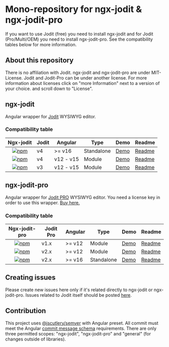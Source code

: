 # Mono-repository for ngx-jodit & ngx-jodit-pro

If you want to use Jodit (free) you need to install ngx-jodit and for Jodit (Pro/Multi/OEM) you need to install ngx-jodit-pro. See the compatibility tables below for more information.

## About this repository

There is no affiliation with Jodit. ngx-jodit and ngx-jodit-pro are under MIT-License. Jodit and Jodit-Pro can be under another license. For more information about licenses click on "more Information" next to a version of your choice. and scroll down to "License".

## ngx-jodit</h1>

Angular wrapper for <a href="https://github.com/xdan/jodit">Jodit</a> WYSIWYG editor.

### Compatibility table

<table>
<thead><tr><th>Ngx-jodit</th><th>Jodit</th><th>Angular</th><th>Type</th><th>Demo</th><th>Readme</th></tr></thead>
<tbody>
<tr>
<td style="text-align:center;"><a href="https://www.npmjs.com/package/ngx-jodit"><img alt="npm" src="https://img.shields.io/npm/v/ngx-jodit"></a></td><td>v4</td><td>>= v16</td><td>Standalone</td><td><a href="https://github.julianpoemp.com/ngx-jodit/3.x/">Demo</a></td><td><a href="https://github.com/julianpoemp/ngx-jodit/blob/main/libs/ngx-jodit/README.md">Readme</a></td>
</tr>
<tr>
<td style="text-align:center;"><a href="https://www.npmjs.com/package/ngx-jodit/v/2x"><img alt="npm" src="https://img.shields.io/npm/v/ngx-jodit/2x"></a></td><td>v4</td><td>v12 - v15</td><td>Module</td><td><a href="https://github.julianpoemp.com/ngx-jodit/2.x/">Demo</a></td><td><a href="https://github.com/julianpoemp/ngx-jodit/tree/v2.x/libs/ngx-jodit/README.md">Readme</a></td>
</tr>
<tr>
<td style="text-align:center;"><a href="https://www.npmjs.com/package/ngx-jodit/v/1x"><img alt="npm" src="https://img.shields.io/npm/v/ngx-jodit/1x"></a></td><td>v3</td><td>v12 - v15</td><td>Module</td><td><a href="https://github.julianpoemp.com/ngx-jodit/1.x/">Demo</a></td><td><a href="https://github.com/julianpoemp/ngx-jodit/tree/v1.x/libs/ngx-jodit/README.md">Readme</a></td>
</tr>
</tbody>
</table>

## ngx-jodit-pro</h1>

Angular wrapper for <a href="https://xdsoft.net/jodit/pro/">Jodit PRO</a> WYSIWYG editor. You need a license key in order to use this wrapper. <a href="https://xdsoft.net/jodit/pro/#compare">
Buy here.</a>

### Compatibility table

<table>
<thead><tr><th>Ngx-jodit-pro</th><th>Jodit Pro</th><th>Angular</th><th>Type</th><th>Demo</th><th>Readme</th></tr></thead>
<tbody>
<tr>
<td style="text-align:center;"><a href="https://www.npmjs.com/package/ngx-jodit-pro"><img alt="npm" src="https://img.shields.io/npm/v/ngx-jodit-pro"></a></td><td>v1.x</td><td>>= v12</td><td>Module</td><td><a href="https://github.julianpoemp.com/ngx-jodit-pro/1.x/">Demo</a></td><td><a href="https://github.com/julianpoemp/ngx-jodit/tree/main/libs/ngx-jodit-pro/README.md">Readme</a></td>
</tr>
<tr>
<td style="text-align:center;"><a href="https://www.npmjs.com/package/ngx-jodit-pro/v/2x"><img alt="npm" src="https://img.shields.io/npm/v/ngx-jodit-pro/2x"></a></td><td>v2.x</td><td>>= v12</td><td>Module</td><td><a href="https://github.julianpoemp.com/ngx-jodit-pro/2.x/">Demo</a></td><td><a href="https://github.com/julianpoemp/ngx-jodit/blob/v2.x/libs/ngx-jodit-pro/README.md">Readme</a></td>
</tr>
<tr>
<td style="text-align:center;"><a href="https://www.npmjs.com/package/ngx-jodit-pro/v/3x"><img alt="npm" src="https://img.shields.io/npm/v/ngx-jodit-pro/3x"></a></td><td>v2.x</td><td>>= v16</td><td>Standalone</td><td><a href="https://github.julianpoemp.com/ngx-jodit-pro/3.x/">Demo</a></td><td><a href="https://github.com/julianpoemp/ngx-jodit/blob/v3.x/libs/ngx-jodit-pro/README.md">Readme</a></td>
</tr>
</tbody>
</table>

## Creating issues

Please create new issues here only if it's related directly to ngx-jodit or ngx-jodit-pro. Issues related to Jodit itself should be posted [here](https://github.com/xdan/jodit/issues).

## Contribution

This project uses [@jscutlery/semver](https://github.com/jscutlery/semver) with Angular preset. All commit must meet the Angular [commit message schema](https://gist.github.com/brianclements/841ea7bffdb01346392c) requirements. There are only three permitted scopes: "ngx-jodit", "ngx-jodit-pro" and "general" (for changes outside of libraries).
